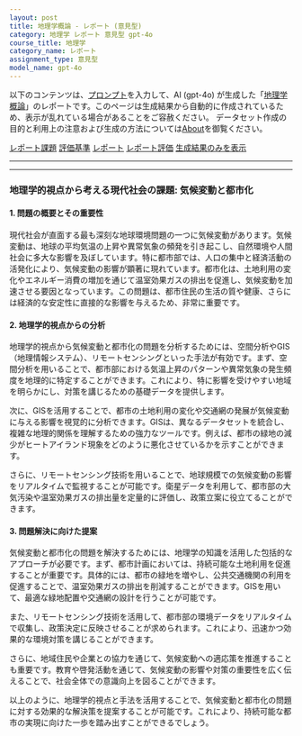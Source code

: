 ```yaml
---
layout: post
title: 地理学概論 - レポート (意見型)
category: 地理学 レポート 意見型 gpt-4o
course_title: 地理学
category_name: レポート
assignment_type: 意見型
model_name: gpt-4o
---
```


以下のコンテンツは、[プロンプト](https://github.com/takedatoshiyuki/synthetic_assignments/tree/main/generated/地理学/gpt-4o/prompt_レポート-意見型.md)を入力して、AI (gpt-4o) が生成した「[地理学概論](/contents/地理学/)」のレポートです。このページは生成結果から自動的に作成されているため、表示が乱れている場合があることをご容赦ください。
データセット作成の目的と利用上の注意および生成の方法については[About](/About)を御覧ください。

[レポート課題](../レポート課題-意見型)
[評価基準](../評価基準-意見型)
[レポート](../レポート-意見型)
[レポート評価](../レポート評価-意見型)
[生成結果のみを表示](https://github.com/takedatoshiyuki/synthetic_assignments/tree/main/generated/地理学/gpt-4o/レポート-意見型.md)
  

***
***
  
### 地理学的視点から考える現代社会の課題: 気候変動と都市化

#### 1. 問題の概要とその重要性

現代社会が直面する最も深刻な地球環境問題の一つに気候変動があります。気候変動は、地球の平均気温の上昇や異常気象の頻発を引き起こし、自然環境や人間社会に多大な影響を及ぼしています。特に都市部では、人口の集中と経済活動の活発化により、気候変動の影響が顕著に現れています。都市化は、土地利用の変化やエネルギー消費の増加を通じて温室効果ガスの排出を促進し、気候変動を加速させる要因となっています。この問題は、都市住民の生活の質や健康、さらには経済的な安定性に直接的な影響を与えるため、非常に重要です。

#### 2. 地理学的視点からの分析

地理学的視点から気候変動と都市化の問題を分析するためには、空間分析やGIS（地理情報システム）、リモートセンシングといった手法が有効です。まず、空間分析を用いることで、都市部における気温上昇のパターンや異常気象の発生頻度を地理的に特定することができます。これにより、特に影響を受けやすい地域を明らかにし、対策を講じるための基礎データを提供します。

次に、GISを活用することで、都市の土地利用の変化や交通網の発展が気候変動に与える影響を視覚的に分析できます。GISは、異なるデータセットを統合し、複雑な地理的関係を理解するための強力なツールです。例えば、都市の緑地の減少がヒートアイランド現象をどのように悪化させているかを示すことができます。

さらに、リモートセンシング技術を用いることで、地球規模での気候変動の影響をリアルタイムで監視することが可能です。衛星データを利用して、都市部の大気汚染や温室効果ガスの排出量を定量的に評価し、政策立案に役立てることができます。

#### 3. 問題解決に向けた提案

気候変動と都市化の問題を解決するためには、地理学の知識を活用した包括的なアプローチが必要です。まず、都市計画においては、持続可能な土地利用を促進することが重要です。具体的には、都市の緑地を増やし、公共交通機関の利用を促進することで、温室効果ガスの排出を削減することができます。GISを用いて、最適な緑地配置や交通網の設計を行うことが可能です。

また、リモートセンシング技術を活用して、都市部の環境データをリアルタイムで収集し、政策決定に反映させることが求められます。これにより、迅速かつ効果的な環境対策を講じることができます。

さらに、地域住民や企業との協力を通じて、気候変動への適応策を推進することも重要です。教育や啓発活動を通じて、気候変動の影響や対策の重要性を広く伝えることで、社会全体での意識向上を図ることができます。

以上のように、地理学的視点と手法を活用することで、気候変動と都市化の問題に対する効果的な解決策を提案することが可能です。これにより、持続可能な都市の実現に向けた一歩を踏み出すことができるでしょう。
